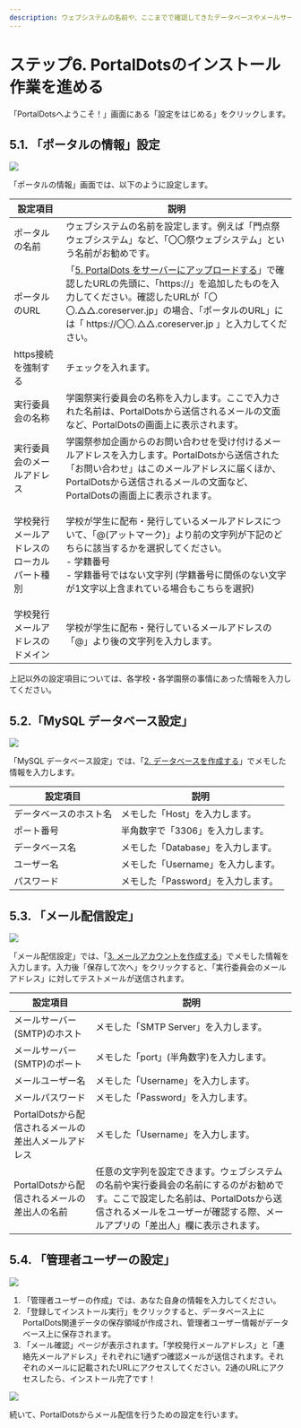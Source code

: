 ```yaml
---
description: ウェブシステムの名前や、ここまでで確認してきたデータベースやメールサーバーの設定を行います。
---
```


# ステップ6. PortalDotsのインストール作業を進める

「PortalDotsへようこそ！」画面にある「設定をはじめる」をクリックします。

## 5.1. 「ポータルの情報」設定

![](<../../../.gitbook/assets/PortalDots のインストール — PortalDots.png>)

「ポータルの情報」画面では、以下のように設定します。

| 設定項目                  | 説明                                                                                                                                                                        |
| --------------------- | ------------------------------------------------------------------------------------------------------------------------------------------------------------------------- |
| ポータルの名前               | ウェブシステムの名前を設定します。例えば「門点祭ウェブシステム」など、「〇〇祭ウェブシステム」という名前がお勧めです。                                                                                                               |
| ポータルのURL              | 「[5. PortalDots をサーバーにアップロードする](upload.md)」で確認したURLの先頭に、「https://」を追加したものを入力してください。確認したURLが「〇〇.△△.coreserver.jp」の場合、「ポータルのURL」には「 https://〇〇.△△.coreserver.jp 」と入力してください。 |
| https接続を強制する          | チェックを入れます。                                                                                                                                                                |
| 実行委員会の名称              | 学園祭実行委員会の名称を入力します。ここで入力された名前は、PortalDotsから送信されるメールの文面など、PortalDotsの画面上に表示されます。                                                                                            |
| 実行委員会のメールアドレス         | 学園祭参加企画からのお問い合わせを受け付けるメールアドレスを入力します。PortalDotsから送信された「お問い合わせ」はこのメールアドレスに届くほか、PortalDotsから送信されるメールの文面など、PortalDotsの画面上に表示されます。                                             |
| 学校発行メールアドレスのローカルパート種別 | <p>学校が学生に配布・発行しているメールアドレスについて、「@(アットマーク)」より前の文字列が下記のどちらに該当するかを選択してください。<br>- 学籍番号<br>- 学籍番号ではない文字列 (学籍番号に関係のない文字が1文字以上含まれている場合もこちらを選択)</p>                                |
| 学校発行メールアドレスのドメイン      | 学校が学生に配布・発行しているメールアドレスの「@」より後の文字列を入力します。                                                                                                                                  |

上記以外の設定項目については、各学校・各学園祭の事情にあった情報を入力してください。

## 5.2.「MySQL データベース設定」

![](<../../../.gitbook/assets/image (2).png>)

「MySQL データベース設定」では、「[2. データベースを作成する](database.md)」でメモした情報を入力します。

| 設定項目        | 説明                    |
| ----------- | --------------------- |
| データベースのホスト名 | メモした「Host」を入力します。     |
| ポート番号       | 半角数字で「3306」を入力します。    |
| データベース名     | メモした「Database」を入力します。 |
| ユーザー名       | メモした「Username」を入力します。 |
| パスワード       | メモした「Password」を入力します。 |

## 5.3. 「メール配信設定」

![](<../../../.gitbook/assets/image (14).png>)

「メール配信設定」では、「[3. メールアカウントを作成する](email.md)」でメモした情報を入力します。入力後「保存して次へ」をクリックすると、「実行委員会のメールアドレス」に対してテストメールが送信されます。

| 設定項目                            | 説明                                                                                                           |
| ------------------------------- | ------------------------------------------------------------------------------------------------------------ |
| メールサーバー(SMTP)のホスト               | メモした「SMTP Server」を入力します。                                                                                     |
| メールサーバー(SMTP)のポート               | メモした「port」(半角数字)を入力します。                                                                                      |
| メールユーザー名                        | メモした「Username」を入力します。                                                                                        |
| メールパスワード                        | メモした「Password」を入力します。                                                                                        |
| PortalDotsから配信されるメールの差出人メールアドレス | メモした「Username」を入力します。                                                                                        |
| PortalDotsから配信されるメールの差出人の名前     | 任意の文字列を設定できます。ウェブシステムの名前や実行委員会の名前にするのがお勧めです。ここで設定した名前は、PortalDotsから送信されるメールをユーザーが確認する際、メールアプリの「差出人」欄に表示されます。 |

## 5.4. 「管理者ユーザーの設定」

![](<../../../.gitbook/assets/image (16).png>)

1. 「管理者ユーザーの作成」では、あなた自身の情報を入力してください。
2. 「登録してインストール実行」をクリックすると、データベース上に PortalDots関連データの保存領域が作成され、管理者ユーザー情報がデータベース上に保存されます。
3. 「メール確認」ページが表示されます。「学校発行メールアドレス」と「連絡先メールアドレス」それぞれに1通ずつ確認メールが送信されます。それぞれのメールに記載されたURLにアクセスしてください。2通のURLにアクセスしたら、インストール完了です！

![](<../../../.gitbook/assets/image (12).png>)

続いて、PortalDotsからメール配信を行うための設定を行います。
